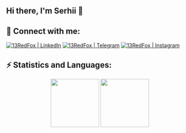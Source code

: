 ## Hi there, I'm Serhii 👋

<!--
# I'm Front-end Developer.

- 📍I'm from Ukraine (Kremenchuk)
- 💻 6+ Month Experience in Front-end Development
- 🧑‍💻 I like to write code
- 🚲 I love to ride a bike and listen to music 

-->
## 🤝 Connect with me:

[<img alt="13RedFox | LinkedIn" src="https://img.shields.io/badge/LinkedIn-1a5ad9.svg?&style=for-for-the-badge&logo=linkedin&logoColor=fff" />][linkedin]
[<img alt="13RedFox | Telegram" src="https://img.shields.io/badge/Instagram-e88274.svg?&style=for-for-the-badge&logo=Instagram&logoColor=fff" />][telegram]
[<img alt="13RedFox | Instagram" src="https://img.shields.io/badge/Telegram-4b81eb.svg?&style=for-for-the-badge&logo=telegram&logoColor=fff" />][instagram]

<!--
## 💻 Tech Stack:

<img alt="HTML5" src="https://img.shields.io/badge/HTML5-476072.svg?&style=for-the-badge&logo=html5&logoColor=fff&logoWidth=20&labelColor=FF5403" />&nbsp;
<img alt="CSS3" src="https://img.shields.io/badge/CSS3-476072.svg?&style=for-the-badge&logo=CSS3&logoColor=fff&logoWidth=20&labelColor=3DB2FF" />&nbsp;
<img alt="SASS" src="https://img.shields.io/badge/SCSS-476072.svg?&style=for-the-badge&logo=SASS&logoColor=fff&logoWidth=20&labelColor=BC658D" />&nbsp;
<img alt="JavaScript" src="https://img.shields.io/badge/JavaScript-476072.svg?&style=for-the-badge&logo=javascript&logoColor=fff&logoWidth=20&labelColor=FFCA00" />&nbsp;
<img alt="TypeScript" src="https://img.shields.io/badge/TypeScript-476072.svg?&style=for-the-badge&logo=TypeScript&logoColor=fff&logoWidth=20&labelColor=39A2DB" />&nbsp;
<img alt="React" src="https://img.shields.io/badge/React-476072.svg?&style=for-the-badge&logo=react&logoColor=fff&logoWidth=20&labelColor=03506F" />&nbsp;
<img alt="Redux" src="https://img.shields.io/badge/Redux-476072.svg?&style=for-the-badge&logo=redux&logoColor=fff&logoWidth=20&labelColor=52057B" />&nbsp;
<img alt="NextJS" src="https://img.shields.io/badge/Next JS-476072.svg?&style=for-the-badge&logo=next.js&logoColor=fff&logoWidth=20&labelColor=E97878" />&nbsp;
<img alt="Storybook" src="https://img.shields.io/badge/Storybook-476072.svg?&style=for-the-badge&logo=storybook&logoColor=fff&logoWidth=20&labelColor=F2789F" />&nbsp;

## 🚧 Projects:

[<img alt="13RedFox | GitHub" src="https://img.shields.io/badge/project:_MUSIC-4700F6.svg?&style=for-for-the-badge&logo=github&logoColor=fff" />][music]&nbsp;
[<img alt="13RedFox | GitHub" src="https://img.shields.io/badge/project:_STAN'S-06B25F.svg?&style=for-for-the-badge&logo=github&logoColor=fff" />][stans]

-->

## ⚡ Statistics and Languages:

<p align="center">
  <img height="130px" src="https://github-readme-stats.vercel.app/api?username=13redfox&hide_title=true&hide_border=true&show_icons=true&include_all_commits=true&count_private=true&line_height=21&text_color=000&icon_color=000&bg_color=0,ea6161,ffc64d,fffc4d,52fa5a&theme=graywhite" />
  <!-- wi*quL3fcV -->
  <img height="130px" src="https://github-readme-stats.vercel.app/api/top-langs/?username=13redfox&hide=html&hide_title=true&hide_border=true&layout=compact&langs_count=6&exclude_repo=comp426,Redventures-Movie-Quotes&text_color=000&icon_color=fff&bg_color=0,52fa5a,4dfcff,c64dff&theme=graywhite" />
</p>

<!--

**13RedFox/13RedFox** is a ✨ _special_ ✨ repository because its `README.md` (this file) appears on your GitHub profile.

Here are some ideas to get you started:

-->

[linkedin]: https://www.linkedin.com/in/13redfox/
[telegram]: https://t.me/gtCunningFox
[instagram]: https://www.instagram.com/gtcunningfox
[stans]: https://github.com/13RedFox/project_stants_assets
[music]: https://github.com/13RedFox/project_musik-concert

